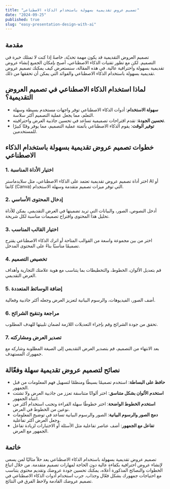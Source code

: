 ```yaml
---
title: "تصميم عروض تقديمية بسهولة باستخدام الذكاء الاصطناعي"
date: "2024-09-25"
published: true
slug: "easy-presentation-design-with-ai"
---
```


## مقدمة

تصميم العروض التقديمية قد يكون مهمة تحديّة، خاصةً إذا كنت لا تمتلك خبرة في التصميم. لكن مع تطور تقنيات الذكاء الاصطناعي، أصبح بإمكان الجميع إنشاء عروض تقديمية بسهولة واحترافية عالية. في هذه المقالة، سنستعرض كيف يمكنك تصميم عروض تقديمية بسهولة باستخدام الذكاء الاصطناعي والفوائد التي يمكن أن تحققها من ذلك.

## لماذا استخدام الذكاء الاصطناعي في تصميم العروض التقديمية؟

- **سهولة الاستخدام**: أدوات الذكاء الاصطناعي توفر واجهات مستخدم بسيطة وسهلة التعلم، مما يجعل عملية التصميم أكثر سلاسة.
- **تحسين الجودة**: تقدم اقتراحات تصميمية تساعد في تحسين جاذبية العرض واحترافيته.
- **توفير الوقت**: يقوم الذكاء الاصطناعي بأتمتة عملية التصميم، مما يوفر وقتًا كبيرًا للمستخدمين.

## خطوات تصميم عروض تقديمية بسهولة باستخدام الذكاء الاصطناعي

### 1. **اختيار الأداة المناسبة**

اختر أداة تصميم عروض تقديمية تعتمد على الذكاء الاصطناعي، مثل سلايدماستر AI أو كانفا (Canva) التي توفر ميزات تصميم متقدمة وسهلة الاستخدام.

### 2. **إدخال المحتوى الأساسي**

أدخل النصوص، الصور، والبيانات التي تريد تضمينها في العرض التقديمي. يمكن للأداة تحليل هذا المحتوى واقتراح تصميمات مناسبة لكل شريحة.

### 3. **اختيار القالب المناسب**

اختر من بين مجموعة واسعة من القوالب المتاحة أو اترك الذكاء الاصطناعي يقترح تصميمًا مناسبًا بناءً على المحتوى المدخل.

### 4. **تخصيص التصميم**

قم بتعديل الألوان، الخطوط، والتخطيطات بما يتناسب مع هوية علامتك التجارية وأهداف العرض التقديمي.

### 5. **إضافة الوسائط المتعددة**

أضف الصور، الفيديوهات، والرسوم البيانية لتعزيز العرض وجعله أكثر جاذبية وفعالية.

### 6. **مراجعة وتنقيح الشرائح**

تحقق من جودة الشرائح وقم بإجراء التعديلات اللازمة لضمان تلبيتها للهدف المطلوب.

### 7. **تصدير العرض ومشاركته**

بعد الانتهاء من التصميم، قم بتصدير العرض التقديمي إلى الصيغة المطلوبة وشاركه مع جمهورك المستهدف.

## نصائح لتصميم عروض تقديمية سهلة وفعّالة

- **حافظ على البساطة**: استخدم تصميمًا بسيطًا ومنظمًا لتسهيل فهم المعلومات من قبل الجمهور.
- **استخدم الألوان بشكل متناسق**: اختر ألوانًا متناسقة تعزز من جاذبية العرض ولا تشتت انتباه الجمهور.
- **استخدم الخطوط الواضحة**: اختر خطوطًا سهلة القراءة وتجنب استخدام أكثر من نوعين من الخطوط في العرض.
- **دمج الصور والرسوم البيانية**: الصور والرسوم البيانية تساعد في توضيح المعلومات وجعل العرض أكثر تفاعلية.
- **تفاعل مع الجمهور**: أضف عناصر تفاعلية مثل الأسئلة أو الاختبارات لزيادة تفاعل الجمهور مع العرض.

## خاتمة

تصميم عروض تقديمية بسهولة باستخدام الذكاء الاصطناعي يعد حلاً مثاليًا لمن يسعى لإنشاء عروض احترافية بكفاءة عالية دون الحاجة لمهارات تصميم متقدمة. من خلال اتباع الخطوات والنصائح المذكورة أعلاه، يمكنك تحسين جودة عروضك وتقديم محتوى يتناسب مع احتياجات جمهورك بشكل فعّال وجذاب. جرب استخدام أدوات الذكاء الاصطناعي في تصميم عروضك القادمة ولاحظ الفرق في النتائج.
